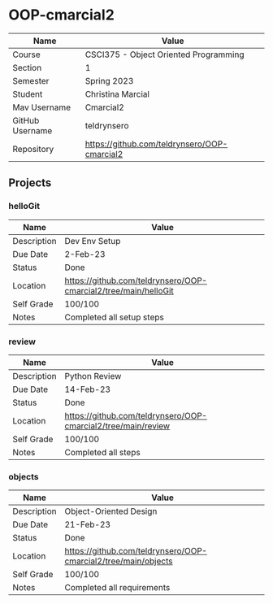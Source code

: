 # OOP-cmarcial2

| Name | Value |
| --- | --- |
| Course | CSCI375 - Object Oriented Programming |
| Section | 1 |
| Semester | Spring 2023 |
| Student | Christina Marcial |
| Mav Username | Cmarcial2 |
| GitHub Username | teldrynsero |
| Repository | https://github.com/teldrynsero/OOP-cmarcial2 |

## Projects

### helloGit

| Name | Value |
| --- | --- |
| Description | Dev Env Setup |
| Due Date | 2-Feb-23 |
| Status | Done |
| Location | https://github.com/teldrynsero/OOP-cmarcial2/tree/main/helloGit |
| Self Grade | 100/100 |
| Notes | Completed all setup steps |

### review

| Name | Value |
| --- | --- |
| Description | Python Review |
| Due Date | 14-Feb-23 |
| Status | Done |
| Location | https://github.com/teldrynsero/OOP-cmarcial2/tree/main/review |
| Self Grade | 100/100 |
| Notes | Completed all steps |

### objects

| Name | Value |
| --- | --- |
| Description | Object-Oriented Design |
| Due Date | 21-Feb-23 |
| Status | Done |
| Location | https://github.com/teldrynsero/OOP-cmarcial2/tree/main/objects |
| Self Grade | 100/100 |
| Notes | Completed all requirements |
